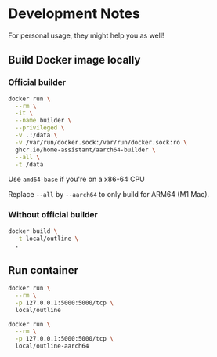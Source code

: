 # Development Notes
For personal usage, they might help you as well!

## Build Docker image locally
### Official builder
```bash
docker run \
  --rm \
  -it \
  --name builder \
  --privileged \
  -v .:/data \
  -v /var/run/docker.sock:/var/run/docker.sock:ro \
  ghcr.io/home-assistant/aarch64-builder \
  --all \
  -t /data
```

Use `amd64-base` if you're on a x86-64 CPU

Replace `--all` by `--aarch64` to only build for ARM64 (M1 Mac).

### Without official builder
```bash
docker build \
  -t local/outline \
  .
```

## Run container
```bash
docker run \
  --rm \
  -p 127.0.0.1:5000:5000/tcp \
  local/outline

docker run \
  --rm \
  -p 127.0.0.1:5000:5000/tcp \
  local/outline-aarch64
```